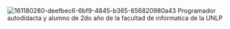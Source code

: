 ![161180280-deefbec6-6bf9-4845-b365-856820980a43](https://user-images.githubusercontent.com/44347792/161351962-bd7875a6-a154-4563-82dd-625a2ab0a8f0.jpeg)
Programador autodidacta y alumno de 2do año de la facultad de informatica de la UNLP
